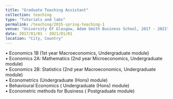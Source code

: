 ```yaml
---
title: "Graduate Teaching Assistant"
collection: teaching
type: "Tutorials and labs"
permalink: /teaching/2015-spring-teaching-1
venue: "University Of Glasgow, Adam Smith Business School, 2017 - 2022"
date: 2017/01/01 - 2021/01/01
location: "City, Country"
---
```


• Economics 1B (1st year Macroeconomics, Undergraduate module)
<br>
• Economics 2A: Mathematics (2nd year Microeconomics, Undergraduate module)
<br>
• Economics 2B: Statistics (2nd year Macroeconomics, Undergraduate module)
<br>
• Econometrics (Undergraduate (Hons) module)
<br>
• Behavioural Economics ( Undergraduate (Hons) module)
<br>
• Econometric methods for Business ( Postgraduate module)


